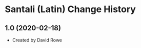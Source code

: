 Santali (Latin) Change History
====================

1.0 (2020-02-18)
----------------
* Created by David Rowe
